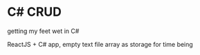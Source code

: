 # C# CRUD
getting my feet wet in C#

ReactJS + C# app, empty text file array as storage for time being
